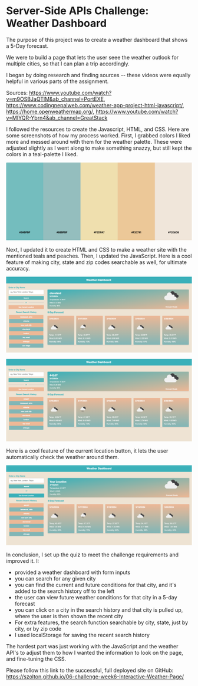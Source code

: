 # **Server-Side APIs Challenge: Weather Dashboard**

The purpose of this project was to create a weather dashboard that shows a 5-Day forecast.

We were to build a page that lets the user seee the weather outlook for multiple cities, so that I can plan a trip accordingly.

I began by doing research and finding sources -- these videos were equally helpful in various parts of the assignment.

Sources: https://www.youtube.com/watch?v=m9OSBJaQTlM&ab_channel=PortEXE, https://www.codingnepalweb.com/weather-app-project-html-javascript/, https://home.openweathermap.org/, https://www.youtube.com/watch?v=MIYQR-Ybrn4&ab_channel=GreatStack

I followed the resources to create the Javascript, HTML, and CSS. Here are some screenshots of how my process worked. First, I grabbed colors I liked more and messed around with them for the weather palette. These were adjusted slightly as I went along to make something snazzy, but still kept the colors in a teal-palette I liked.

![color-palette](./Assets/images/colors.png)

Next, I updated it to create HTML and CSS to make a weather site with the mentioned teals and peaches. Then, I updated the JavaScript. Here is a cool feature of making city, state and zip codes searchable as well, for ultimate accuracy.

![landing-page](./Assets/images/first-page.png)

![zip-codes](./Assets/images/zip-codes.png)

Here is a cool feature of the current location button, it lets the user automatically check the weather around them.

![current-location](./Assets/images/location.png)

In conclusion, I set up the quiz to meet the challenge requirements and improved it. I:
- provided a weather dashboard with form inputs
- you can search for any given city
- you can find the current and future conditions for that city, and it's added to the search history off to the left
- the user can view future weather conditions for that city in a 5-day forecast
- you can click on a city in the search history and that city is pulled up, where the user is then shown the recent city
- For extra features, the search function searchable by city, state, just by city, or by zip code
- I used localStorage for saving the recent search history

The hardest part was just working with the JavaScript and the weather API's to adjust them to how I wanted the information to look on the page, and fine-tuning the CSS.

Please follow this link to the successful, full deployed site on GitHub: https://szolton.github.io/06-challenge-week6-Interactive-Weather-Page/